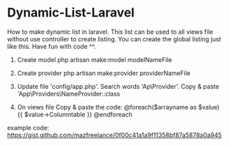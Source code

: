 # Dynamic-List-Laravel
How to make dynamic list in laravel. This list can be used to all views file without use controller to create listing. You can create the global listing just like this. Have fun with code ^^.

1. Create model 
   php artisan make:model modelNameFile

2. Create provider
   php artisan make:provider providerNameFile 
   
3. Update file 'config/app.php'. Search words 'Ap\Provider\'.
   Copy & paste 'App\Providers\NameProvider::class
   
4. On views file
   Copy & paste the code:
   @foreach($arrayname as $value)
    {{ $value->Columntable }}
   @endforeach

example code: https://gist.github.com/mazfreelance/0f00c41a1a9f11358bf87a5878a0a945
